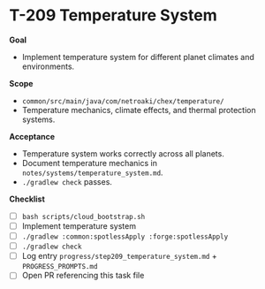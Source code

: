 # T-209 Temperature System

**Goal**

- Implement temperature system for different planet climates and environments.

**Scope**

- `common/src/main/java/com/netroaki/chex/temperature/`
- Temperature mechanics, climate effects, and thermal protection systems.

**Acceptance**

- Temperature system works correctly across all planets.
- Document temperature mechanics in `notes/systems/temperature_system.md`.
- `./gradlew check` passes.

**Checklist**

- [ ] `bash scripts/cloud_bootstrap.sh`
- [ ] Implement temperature system
- [ ] `./gradlew :common:spotlessApply :forge:spotlessApply`
- [ ] `./gradlew check`
- [ ] Log entry `progress/step209_temperature_system.md` + `PROGRESS_PROMPTS.md`
- [ ] Open PR referencing this task file
